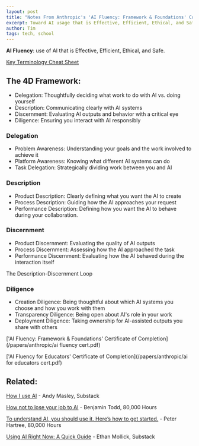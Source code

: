 ```yaml
---
layout: post
title: "Notes From Anthropic's 'AI Fluency: Framework & Foundations' Course"
excerpt: Toward AI usage that is Effective, Efficient, Ethical, and Safe.
author: Tim 
tags: tech, school
---
```


**AI Fluency**: use of AI that is Effective, Efficient, Ethical, and Safe.

[Key Terminology Cheat Sheet](/papers/anthropic/AI_Fluency_vocabulary_cheat_sheet.pdf) 

## The 4D Framework:
* Delegation: Thoughtfully deciding what work to do with AI vs. doing yourself
* Description: Communicating clearly with AI systems
* Discernment: Evaluating AI outputs and behavior with a critical eye
* Diligence: Ensuring you interact with AI responsibly

### Delegation
* Problem Awareness: Understanding your goals and the work involved to achieve it
* Platform Awareness: Knowing what different AI systems can do
* Task Delegation: Strategically dividing work between you and AI

### Description
* Product Description: Clearly defining what you want the AI to create
* Process Description: Guiding how the AI approaches your request
* Performance Description: Defining how you want the AI to behave during your collaboration.

### Discernment
* Product Discernment: Evaluating the quality of AI outputs
* Process Discernment: Assessing how the AI approached the task
* Performance Discernment: Evaluating how the AI behaved during the interaction itself

The Description-Discernment Loop

### Diligence
* Creation Diligence: Being thoughtful about which AI systems you choose and how you work with them
* Transparency Diligence: Being open about AI's role in your work
* Deployment Diligence: Taking ownership for AI-assisted outputs you share with others

['AI Fluency: Framework & Foundations' Certificate of Completion](/papers/anthropic/ai fluency cert.pdf)

['AI Fluency for Educators' Certificate of Completion](/papers/anthropic/ai for educators cert.pdf)

## Related:

[How I use AI](https://andymasley.substack.com/p/how-i-use-ai) - Andy Masley, Substack 

[How not to lose your job to AI](https://80000hours.org/agi/guide/skills-ai-makes-valuable/) - Benjamin Todd, 80,000 Hours

[To understand AI, you should use it. Here’s how to get started.](https://80000hours.org/2025/04/to-understand-ai-you-should-use-it-heres-how-to-get-started/) - Peter Hartree, 80,000 Hours

[Using AI Right Now: A Quick Guide](https://www.oneusefulthing.org/p/using-ai-right-now-a-quick-guide) - Ethan Mollick, Substack
